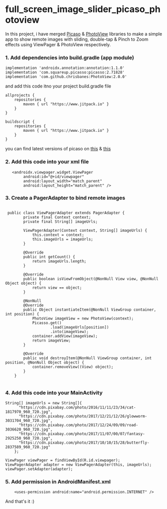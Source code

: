 # full_screen_image_slider_picaso_photoview

In this project, i have merged [Picaso](https://github.com/square/picasso) &  [PhotoView](https://github.com/chrisbanes/PhotoView) libraries to make a simple app to show remote images with sliding, double-tap & Pinch to Zoom effects using ViewPager & PhotoView respectively. 




### 1.  Add dependencies into build.gradle (app module) 

```
implementation 'androidx.annotation:annotation:1.1.0'
implementation 'com.squareup.picasso:picasso:2.71828'
implementation 'com.github.chrisbanes:PhotoView:2.0.0'

```
and add this code itno your project build.gradle file


````
allprojects {
    repositories {
        maven { url "https://www.jitpack.io" }
    }
}

buildscript {
    repositories {
        maven { url "https://www.jitpack.io" }
    }	
}

````
you can find latest versions of picaso on [this](https://github.com/square/picasso) &  [this](https://github.com/chrisbanes/PhotoView)


### 2.  Add this code into your xml file
```
   <androidx.viewpager.widget.ViewPager
        android:id="@+id/viewpager"
        android:layout_width="match_parent"
        android:layout_height="match_parent" />
```


### 3.  Create a PagerAdapter to bind remote images 

```

 public class ViewPagerAdapter extends PagerAdapter {
        private final Context context;
        private final String[] imageUrls;

        ViewPagerAdapter(Context context, String[] imageUrls) {
            this.context = context;
            this.imageUrls = imageUrls;
        }

        @Override
        public int getCount() {
            return imageUrls.length;
        }

        @Override
        public boolean isViewFromObject(@NonNull View view, @NonNull Object object) {
            return view == object;
        }

        @NonNull
        @Override
        public Object instantiateItem(@NonNull ViewGroup container, int position) {
            PhotoView imageView = new PhotoView(context);
            Picasso.get()
                    .load(imageUrls[position])
                    .into(imageView);
            container.addView(imageView);
            return imageView;
        }

        @Override
        public void destroyItem(@NonNull ViewGroup container, int position, @NonNull Object object) {
            container.removeView((View) object);
        }
    }
    
```

### 4.  Add this code into your MainActivity

```
String[] imageUrls = new String[]{
      "https://cdn.pixabay.com/photo/2016/11/11/23/34/cat-1817970_960_720.jpg",
      "https://cdn.pixabay.com/photo/2017/12/21/12/26/glowworm-3031704_960_720.jpg",
      "https://cdn.pixabay.com/photo/2017/12/24/09/09/road-3036620_960_720.jpg",
      "https://cdn.pixabay.com/photo/2017/11/07/00/07/fantasy-2925250_960_720.jpg",
      "https://cdn.pixabay.com/photo/2017/10/10/15/28/butterfly-2837589_960_720.jpg"
    };
        
ViewPager viewPager = findViewById(R.id.viewpager);
ViewPagerAdapter adapter = new ViewPagerAdapter(this, imageUrls);
viewPager.setAdapter(adapter);

```

### 5. Add permission in AndroidManifest.xml

```
    <uses-permission android:name="android.permission.INTERNET" />

```

And that's it :)
